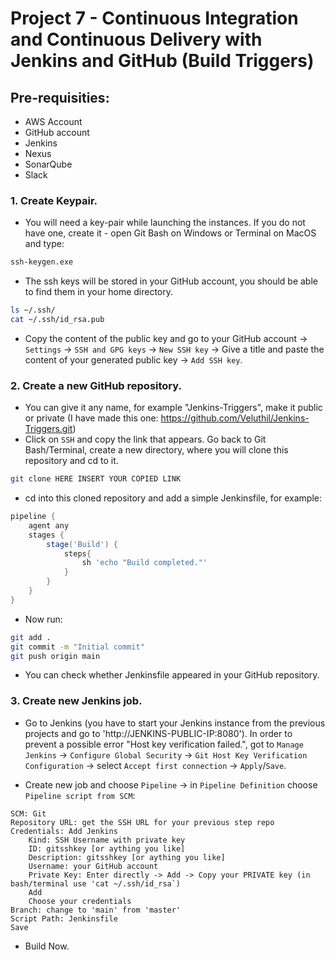 # Project 7 - Continuous Integration and Continuous Delivery with Jenkins and GitHub (Build Triggers)

## Pre-requisities:

* AWS Account
* GitHub account
* Jenkins
* Nexus
* SonarQube
* Slack 

### 1. Create Keypair.

- You will need a key-pair while launching the instances. If you do not have one, create it - open Git Bash on Windows or Terminal on MacOS and type:
```sh
ssh-keygen.exe
``` 
- The ssh keys will be stored in your GitHub account, you should be able to find them in your home directory. 
```sh
ls ~/.ssh/
cat ~/.ssh/id_rsa.pub
```
- Copy the content of the public key and go to your GitHub account -> `Settings` -> `SSH and GPG keys` -> `New SSH key` -> Give a title and paste the content of your generated public key -> `Add SSH key`.

### 2. Create a new GitHub repository.

- You can give it any name, for example "Jenkins-Triggers", make it public or private (I have made this one: https://github.com/Veluthil/Jenkins-Triggers.git)
- Click on `SSH` and copy the link that appears. Go back to Git Bash/Terminal, create a new directory, where you will clone this repository and cd to it. 
```sh
git clone HERE INSERT YOUR COPIED LINK 
```
- cd into this cloned repository and add a simple Jenkinsfile, for example:
```groovy
pipeline {
    agent any
    stages {
        stage('Build') {
            steps{
                sh 'echo "Build completed."'
            }
        }
    }
}
```
- Now run:
```sh
git add .
git commit -m "Initial commit"
git push origin main
```
- You can check whether Jenkinsfile appeared in your GitHub repository.

### 3. Create new Jenkins job.

- Go to Jenkins (you have to start your Jenkins instance from the previous projects and go to 'http://JENKINS-PUBLIC-IP:8080'). In order to prevent a possible error "Host key verification failed.", got to `Manage Jenkins` -> `Configure Global Security` -> `Git Host Key Verification Configuration` -> select `Accept first connection` -> `Apply`/`Save`.

- Create new job and choose `Pipeline` -> in `Pipeline Definition` choose `Pipeline script from SCM`:
```
SCM: Git
Repository URL: get the SSH URL for your previous step repo
Credentials: Add Jenkins
    Kind: SSH Username with private key
    ID: gitsshkey [or aything you like]
    Description: gitsshkey [or aything you like]
    Username: your GitHub account
    Private Key: Enter directly -> Add -> Copy your PRIVATE key (in bash/terminal use 'cat ~/.ssh/id_rsa`)
    Add
    Choose your credentials
Branch: change to 'main' from 'master'
Script Path: Jenkinsfile
Save
```
- Build Now.